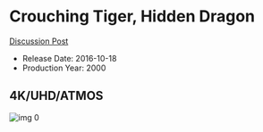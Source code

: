 # Crouching Tiger, Hidden Dragon

[Discussion Post](https://www.avsforum.com/threads/bass-eq-for-filtered-movies.2995212/post-56893508)

* Release Date: 2016-10-18
* Production Year: 2000

## 4K/UHD/ATMOS

![img 0](https://i.imgur.com/9943lUH.jpg)

